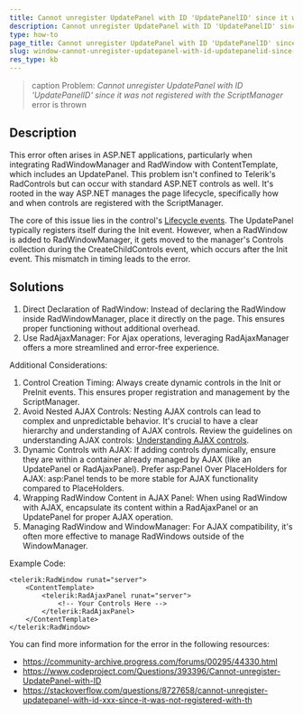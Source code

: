 ```yaml
---
title: Cannot unregister UpdatePanel with ID 'UpdatePanelID' since it was not registered with the ScriptManager error
description: Cannot unregister UpdatePanel with ID 'UpdatePanelID' since it was not registered with the ScriptManager error. Check it now!
type: how-to
page_title: Cannot unregister UpdatePanel with ID 'UpdatePanelID' since it was not registered with the ScriptManager error
slug: window-cannot-unregister-updatepanel-with-id-updatepanelid-since-it-was-not-registered-with-the-scriptmanager-error
res_type: kb
---
```



>caption Problem: *Cannot unregister UpdatePanel with ID 'UpdatePanelID' since it was not registered with the ScriptManager* error is thrown  
   
## Description

This error often arises in ASP.NET applications, particularly when integrating RadWindowManager and RadWindow with ContentTemplate, which includes an UpdatePanel. This problem isn't confined to Telerik's RadControls but can occur with standard ASP.NET controls as well. It's rooted in the way ASP.NET manages the page lifecycle, specifically how and when controls are registered with the ScriptManager.

The core of this issue lies in the control's [Lifecycle events](https://learn.microsoft.com/en-us/previous-versions/aspnet/ms178472(v=vs.100)#life-cycle-events). The UpdatePanel typically registers itself during the Init event. However, when a RadWindow is added to RadWindowManager, it gets moved to the manager's Controls collection during the CreateChildControls event, which occurs after the Init event. This mismatch in timing leads to the error.

## Solutions

1. Direct Declaration of RadWindow: Instead of declaring the RadWindow inside RadWindowManager, place it directly on the page. This ensures proper functioning without additional overhead.
1. Use RadAjaxManager: For Ajax operations, leveraging RadAjaxManager offers a more streamlined and error-free experience.

Additional Considerations:

1. Control Creation Timing: Always create dynamic controls in the Init or PreInit events. This ensures proper registration and management by the ScriptManager.
1. Avoid Nested AJAX Controls: Nesting AJAX controls can lead to complex and unpredictable behavior. It's crucial to have a clear hierarchy and understanding of AJAX controls. Review the guidelines on understanding AJAX controls: [Understanding AJAX controls](https://docs.telerik.com/devtools/aspnet-ajax/knowledge-base/ajax-understanding-ajax-controls).
1. Dynamic Controls with AJAX: If adding controls dynamically, ensure they are within a container already managed by AJAX (like an UpdatePanel or RadAjaxPanel).
   Prefer asp:Panel Over PlaceHolders for AJAX: asp:Panel tends to be more stable for AJAX functionality compared to PlaceHolders.
1. Wrapping RadWindow Content in AJAX Panel: When using RadWindow with AJAX, encapsulate its content within a RadAjaxPanel or an UpdatePanel for proper AJAX operation.
1. Managing RadWindow and WindowManager: For AJAX compatibility, it's often more effective to manage RadWindows outside of the WindowManager.

Example Code:
````ASPX
<telerik:RadWindow runat="server">
    <ContentTemplate>
        <telerik:RadAjaxPanel runat="server">
            <!-- Your Controls Here -->
        </telerik:RadAjaxPanel>
    </ContentTemplate>
</telerik:RadWindow>
````

You can find more information for the error in the following resources:
- https://community-archive.progress.com/forums/00295/44330.html
- https://www.codeproject.com/Questions/393396/Cannot-unregister-UpdatePanel-with-ID
- https://stackoverflow.com/questions/8727658/cannot-unregister-updatepanel-with-id-xxx-since-it-was-not-registered-with-th

  
